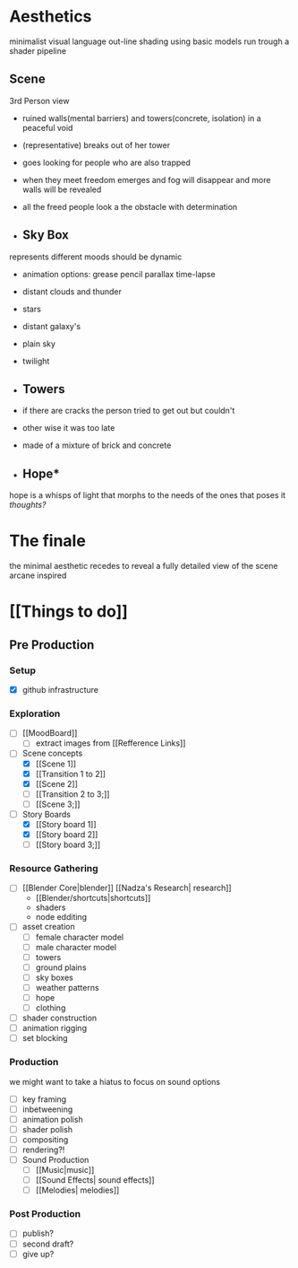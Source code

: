 # Aesthetics
minimalist visual language out-line shading using basic models run trough a shader pipeline

## Scene 
3rd Person view
- ruined walls(mental barriers) and towers(concrete, isolation) in a peaceful void
- (representative) breaks out of her tower
- goes looking for people who are also trapped
- when they meet freedom emerges and fog will disappear and more walls will be revealed
- all the freed people look a the obstacle with determination

- ## Sky Box
represents different moods should be dynamic
- animation options:
grease pencil parallax
time-lapse
- distant clouds and thunder
- stars
- distant galaxy's
- plain sky
- twilight

- ## Towers
- if there are cracks the person tried to get out but couldn't
- other wise it was too late
- made of a mixture of brick and concrete

- ## Hope*
hope is a whisps of light that morphs to the needs of the ones that poses it
*thoughts?*

# The finale 
the minimal aesthetic recedes to reveal a fully detailed view of the scene arcane inspired

# [[Things to do]]
## Pre Production
### Setup
- [x] github infrastructure
### Exploration
- [ ]  [[MoodBoard]]
	- [ ] extract images from [[Refference Links]]
- [ ] Scene concepts
	- [x] [[Scene 1]]
	- [x] [[Transition 1 to 2]]
	- [x] [[Scene 2]]
	- [ ] [[Transition 2 to 3;]]
	- [ ] [[Scene 3;]]
- [ ] Story Boards
	- [x] [[Story board 1]]
	- [x] [[Story board 2]]
	- [ ] [[Story board 3;]]

### Resource Gathering 
- [ ]  [[Blender Core|blender]] [[Nadza's Research| research]]
	- [[Blender/shortcuts|shortcuts]]
	- shaders
	- node edditing
- [ ] asset creation
	- [ ] female character model
	- [ ] male character model
	- [ ] towers
	- [ ] ground plains
	- [ ] sky boxes
	- [ ] weather patterns
	- [ ] hope
	- [ ] clothing
- [ ] shader construction
- [ ] animation rigging
- [ ] set blocking

### Production
we might want to take a hiatus to focus on sound options
- [ ] key framing
- [ ] inbetweening
- [ ] animation polish
- [ ] shader polish
- [ ] compositing 
- [ ] rendering?!
- [ ] Sound Production
	- [ ] [[Music|music]]
	- [ ] [[Sound Effects| sound effects]]
	- [ ] [[Melodies| melodies]]

### Post Production
- [ ] publish?
- [ ] second draft?
- [ ] give up?
